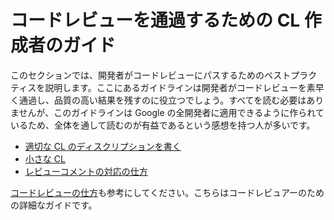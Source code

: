 # コードレビューを通過するための CL 作成者のガイド

このセクションでは、開発者がコードレビューにパスするためのベストプラクティスを説明します。ここにあるガイドラインは開発者がコードレビューを素早く通過し、品質の高い結果を残すのに役立つでしょう。すべてを読む必要はありませんが、このガイドラインは Google の全開発者に適用できるように作られているため、全体を通して読むのが有益であるという感想を持つ人が多いです。

- [適切な CL のディスクリプションを書く](cl-descriptions.md)
- [小さな CL](small-cls.md)
- [レビューコメントの対応の仕方](handling-comments.md)

[コードレビューの仕方](../reviewer/)も参考にしてください。こちらはコードレビュアーのための詳細なガイドです。
